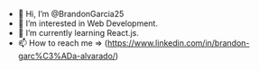 - 👋 Hi, I’m @BrandonGarcia25
- 👀 I’m interested in Web Development. 
- 🌱 I’m currently learning React.js. 
- 📫 How to reach me => (https://www.linkedin.com/in/brandon-garc%C3%ADa-alvarado/)

<!---
BrandonGarcia25/BrandonGarcia25 is a ✨ special ✨ repository because its `README.md` (this file) appears on your GitHub profile.
You can click the Preview link to take a look at your changes.
--->
